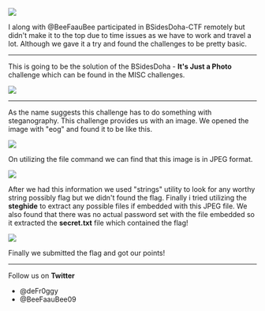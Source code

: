 ![](https://github.com/deFr0ggy/deFr0ggy.github.io/blob/master/images/Its-Just-a-Photo/logo.png)

I along with @BeeFaauBee participated in BSidesDoha-CTF remotely but didn't make it to the top due to time issues as we have to work and travel a lot. Although we gave it a try and found the challenges to be pretty basic. 
***
This is going to be the solution of the BSidesDoha - **It's Just a Photo** challenge which can be found in the MISC challenges. 

![](https://github.com/deFr0ggy/deFr0ggy.github.io/blob/master/images/Its-Just-a-Photo/main.png)
*** 
As the name suggests this challenge has to do something with steganography. This challenge provides us with an image. We opened the image with "eog" and found it to be like this.

![](https://github.com/deFr0ggy/deFr0ggy.github.io/blob/master/images/Its-Just-a-Photo/img1.png)

On utilizing the file command we can find that this image is in JPEG format.

![](https://github.com/deFr0ggy/deFr0ggy.github.io/blob/master/images/Its-Just-a-Photo/img2.png)

After we had this information we used "strings" utility to look for any worthy string possibly flag but we didn't found the flag. Finally i tried utilizing the **steghide** to extract any possible files if embedded with this JPEG file. We also found that there was no actual password set with the file embedded so it extracted the **secret.txt** file which contained the flag!

![](https://github.com/deFr0ggy/deFr0ggy.github.io/blob/master/images/Its-Just-a-Photo/img3.png)

Finally we submitted the flag and got our points! 

***
Follow us on **Twitter**
- @deFr0ggy
- @BeeFaauBee09



